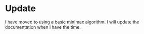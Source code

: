 # Update
I have moved to using a basic minimax algorithm.
I will update the documentation when I have the time.